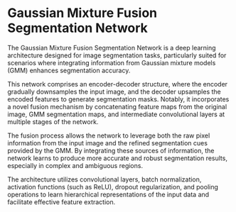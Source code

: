 # Gaussian Mixture Fusion Segmentation Network
The Gaussian Mixture Fusion Segmentation Network is a deep learning architecture designed for image segmentation tasks, particularly suited for scenarios where integrating information from Gaussian mixture models (GMM) enhances segmentation accuracy.

This network comprises an encoder-decoder structure, where the encoder gradually downsamples the input image, and the decoder upsamples the encoded features to generate segmentation masks. Notably, it incorporates a novel fusion mechanism by concatenating feature maps from the original image, GMM segmentation maps, and intermediate convolutional layers at multiple stages of the network.

The fusion process allows the network to leverage both the raw pixel information from the input image and the refined segmentation cues provided by the GMM. By integrating these sources of information, the network learns to produce more accurate and robust segmentation results, especially in complex and ambiguous regions.

The architecture utilizes convolutional layers, batch normalization, activation functions (such as ReLU), dropout regularization, and pooling operations to learn hierarchical representations of the input data and facilitate effective feature extraction.
